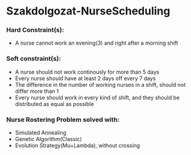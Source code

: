 # Szakdolgozat-NurseScheduling

<h3>Hard Constraint(s):</h3>
  <ul>  
  <li>A nurse cannot work an evening(3) and right after a morning shift</li>
  </ul>  

<h3>Soft constraint(s):</h3>
  <ul><li>A nurse should not work continously for more than 5 days</li>
  <li>Every nurse should have at least 2 days off every 7 days</li>
  <li>The difference in the number of working nurses in a shift, should not differ more than 1</li>
  <li>Every nurse should work in every kind of shift, and they should be distributed as equal as possible</li>
  </ul>

<h3>Nurse Rostering Problem solved with:</h3>
  <ul>
  <li>Simulated Annealing</li>
  <li>Genetic Algorithm(Classic)</li>
  <li>Evolution Strategy(Mu+Lambda), without crossing</li>
  </ul>